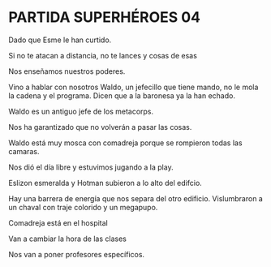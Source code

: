 # PARTIDA SUPERHÉROES 04

Dado que Esme le han curtido. 

Si no te atacan a distancia, no te lances y cosas de esas

Nos enseñamos nuestros poderes. 

Vino a hablar con nosotros Waldo, un jefecillo que tiene mando, no le mola la cadena y el programa. Dicen que a la baronesa ya la han echado. 

Waldo es un antiguo jefe de los metacorps. 

Nos ha garantizado que no volverán a pasar las cosas. 

Waldo está muy mosca con comadreja porque se rompieron todas las camaras. 

Nos dió el día libre y estuvimos jugando a la play. 

Eslizon esmeralda y Hotman subieron a lo alto del edifcio. 

Hay una barrera de energía que nos separa del otro edificio. Vislumbraron a un chaval con traje colorido y un megapupo. 

Comadreja está en el hospital

Van a cambiar la hora de las clases

Nos van a poner profesores específicos.
